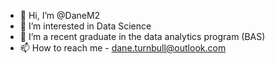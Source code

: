 - 👋 Hi, I’m @DaneM2
- 👀 I’m interested in Data Science
- 🌱 I’m a recent graduate in the data analytics program (BAS)
- 📫 How to reach me - dane.turnbull@outlook.com

<!---
DaneM2/DaneM2 is a ✨ special ✨ repository because its `README.md` (this file) appears on your GitHub profile.
You can click the Preview link to take a look at your changes.
--->
